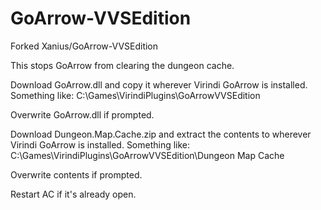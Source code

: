 # GoArrow-VVSEdition
Forked Xanius/GoArrow-VVSEdition

This stops GoArrow from clearing the dungeon cache.

Download GoArrow.dll and copy it wherever Virindi GoArrow is installed. Something like: C:\Games\VirindiPlugins\GoArrowVVSEdition

Overwrite GoArrow.dll if prompted.

Download Dungeon.Map.Cache.zip and extract the contents to wherever Virindi GoArrow is installed. Something like: C:\Games\VirindiPlugins\GoArrowVVSEdition\Dungeon Map Cache

Overwrite contents if prompted.

Restart AC if it's already open.
